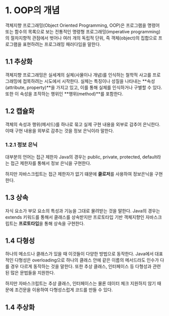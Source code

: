 # 1. OOP의 개념

객체지향 프로그래밍(Object Oriented Programming, OOP)은 프로그램을 명령어 또는 함수의 목록으로 보는 전통적인 명령형 프로그래밍(imperative programming)의 절차지향적 관점에서 벗어나 여러 개의 독립적 단위, 즉 객체(object)의 집합으로 프로그램을 표현하려는 프로그래밍 패러다임을 말한다.

## 1.1 추상화

객체지향 프로그래밍은 실세계의 실체(사물이나 개념)를 인식하는 철학적 사고를 프로그래밍에 접목하려는 시도에서 시작한다. 실체는 특징이나 성질을 나타내는 **속성(attribute, property)**을 가지고 있고, 이를 통해 실체를 인식하거나 구별할 수 있다. 또한 이 속성을 조작하는 행위인 **행위(method)**를 포함한다.

## 1.2 캡슐화

객체의 속성과 행위(메서드)를 하나로 묶고 실제 구현 내용을 외부로 감추어 은닉한다. 이때 구현 내용을 외부로 감추는 것을 정보 은닉이라 말한다.

### 1.2.1 정보 은닉

대부분의 언어는 접근 제한자 Java의 경우는 public, private, protected, default라는 접근 제한자를 통해서 정보 은닉을 구현한다.

하지만 자바스크립트는 접근 제한자가 없기 떄문에 **클로저**를 사용하여 정보은닉을 구현한다.



## 1.3 상속

자식 요소가 부모 요소의 특성과 기능을 그대로 물려받는 것을 말한다. Java의 경우는 extends 키워드를 통해서 클래스를 상속받지만 프로토타입 기반 객체지향인 자바스크립트는 **프로토타입**을 통해 상속을 구현한다\.



## 1.4 다형성

하나의 메소드나 클래스가 있을 때 이것들이 다양한 방법으로 동작한다. Java에서 대표적인 다형성은 overloading으로  하나의 클래스 안에 같은 이름의 메서드라도 인수가 다를 경우 다르게 동작하는 것을 말한다. 또한 추상 클래스, 인터페이스 등 다형성과 관련된 많은 문법들을 지원한다.

하지만 자바스크립트는 추상 클래스, 인터페이스는 물론 데이터 체크 지원하지 않기 때문에 조건문을 이용하여 다형성스럽게 코드를 만들 수 있다.



## 1.4 추상화

